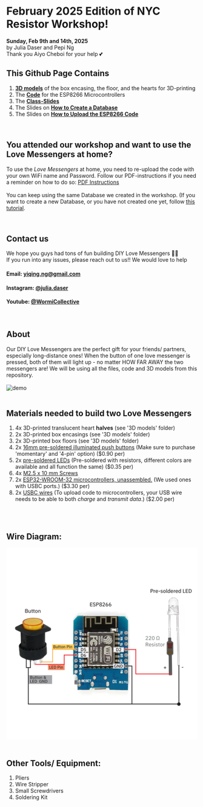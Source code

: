 # February 2025 Edition of NYC Resistor Workshop!
**Sunday, Feb 9th and 14th, 2025** 
<br>
by Julia Daser and Pepi Ng
<br>
Thank you Aiyo Cheboi for your help 💕
<br>



## This Github Page Contains
1. [**3D models**](./3D%20Models) of the box encasing, the floor, and the hearts for 3D-printing
2. The [**Code**](./code.ino) for the ESP8266 Microcontrollers
3. The [**Class-Slides**](https://docs.google.com/presentation/d/1ocXh6diw_edAS3Q-rFSFNbqER26dfUnC6ZojbTQyBRY/edit?usp=sharing)
4. The Slides on [**How to Create a Database**](https://docs.google.com/presentation/d/1a_2duaqs7iLQxJ0YRQL2W0tEB2cOFd3lxEb4I4ITkuo/edit?usp=sharing)
5. The Slides on [**How to Upload the ESP8266 Code**](https://docs.google.com/presentation/d/1LtjJ1A2UF-neDaa2aErODWTvgGm7FnszxuaijPIQiqY/edit?usp=sharing)

<br>

## You attended our  workshop and want to use the Love Messengers at home?
To use the *Love Messengers* at home, you need to re-upload the code with your own WiFi name and Password. 
Follow our PDF-instructions if you need a reminder on how to do so: [PDF Instructions](https://docs.google.com/presentation/d/1LtjJ1A2UF-neDaa2aErODWTvgGm7FnszxuaijPIQiqY/edit?usp=sharing)
<br>
<br>
You can keep using the same Database we created in the workshop. (If you want to create a new Database, or you have not created one yet, follow [this tutorial](https://docs.google.com/presentation/d/1a_2duaqs7iLQxJ0YRQL2W0tEB2cOFd3lxEb4I4ITkuo/edit?usp=sharing).

<br>

## Contact us
We hope you guys had tons of fun building  DIY Love Messengers 💙🧡  <br>
If you run into any issues, please reach out to us!! We would love to help
<br>
#### Email:  yiqing.ng@gmail.com
#### Instagram: [@julia.daser](https://www.instagram.com/julia.daser/)
#### Youtube: [@WormiCollective](https://www.youtube.com/@WormiCollective)

<br>

## About 
Our DIY Love Messengers are the perfect gift for your friends/ partners, especially long-distance ones! When the button of one love messenger is pressed, both of them will light up - no matter HOW FAR AWAY the two messengers are! We will be using all the files, code and 3D models from this repository.
<br>
<br>
<img src="Media/gif.gif" alt="demo" width="600"/>
<br>
<br>

## Materials needed to build two Love Messengers
1. 4x 3D-printed translucent heart **halves** (see '3D models' folder)
2. 2x 3D-printed box encasings (see '3D models' folder)
3. 2x 3D-printed box floors (see '3D models' folder)
4. 2x [16mm pre-soldered illuminated push buttons](https://www.aliexpress.us/item/3256807351535133.html?spm=a2g0o.productlist.main.1.13e3dwapdwapWZ&algo_pvid=28c7de6e-6987-4dd0-89d9-ce90df18d17b&algo_exp_id=28c7de6e-6987-4dd0-89d9-ce90df18d17b-0&pdp_npi=4%40dis%21USD%210.90%210.90%21%21%210.90%210.90%21%40212e532617364751561131231e6170%2112000041204618280%21sea%21US%216005403218%21X&curPageLogUid=uw0WbmUFIhEi&utparam-url=scene%3Asearch%7Cquery_from%3A) (Make sure to purchase 'momentary' and '4-pin' option) ($0.90 per)
5. 2x [pre-soldered LEDs](https://www.amazon.com/Assorted-Transparent-Warm-White-Emitting-Assortment/dp/B08G4VKN1W/ref=pd_lpo_d_sccl_3/140-4372576-9242925?pd_rd_w=2Q003&content-id=amzn1.sym.4c8c52db-06f8-4e42-8e56-912796f2ea6c&pf_rd_p=4c8c52db-06f8-4e42-8e56-912796f2ea6c&pf_rd_r=Y6T4G8EHERS44HJHPMPS&pd_rd_wg=BDLNO&pd_rd_r=334fb2ee-2563-41d5-81b0-6a5eee7d38ce&pd_rd_i=B08G4X23BR&th=1) (Pre-soldered with resistors, different colors are available and all function the same) ($0.35 per)
6. 4x [M2.5 x 10 mm Screws](https://www.amazon.com/uxcell-100pcs-Stainless-Phillips-Tapping/dp/B01KXTUCM8/ref=sr_1_1_sspa?crid=1A0H7ME44I8XG&dib=eyJ2IjoiMSJ9.1EDcmIzZvaAscU3Q-1ZO17pntsZAfotkye6Xwgxa5MQWk30NrBFC_MF6IROeWOjLtfmwox328E3DkG8CdnVfezLs6Xb8RNRxMYqVslyaOu7hm3xB4WrDxBira7h0NvUAXxpph7wWM13UlfpV83F09FYsV4QALO0P2KET0VfsBjRP6IfLUAXQQszT4pUiwVfxoMEFR5iH1uEIA9eKS5eNCjoAmmfHzkeT9CZx5lyap4k.YbI_gbR8JlB_4itWpd1EIFg7ybsKn-BVILFg5GIqTQk&dib_tag=se&keywords=m2%2Bx%2B8mm%2Bscrews&qid=1716141059&sprefix=M2%2Bx%2B8mm%2B%2Caps%2C109&sr=8-1-spons&sp_csd=d2lkZ2V0TmFtZT1zcF9hdGY&th=1)
7. 2x [ESP32-WROOM-32 microcontrollers, unassembled.](https://www.amazon.com/dp/B0BHW1CNCM?smid=A2Z10KY0342329&ref_=chk_typ_imgToDp&th=1) (We used ones with USBC ports.) ($3.30 per)
8. 2x [USBC wires](https://www.amazon.com/dp/B0CFQ5T5F6?ref=ppx_yo2ov_dt_b_fed_asin_title&th=1) (To upload code to microcontrollers, your USB wire needs to be able to both *charge* and *transmit data*.) ($2.00 per)

<br>   
<br>

## Wire Diagram: 
<img src="Media/Wirediagram.png" alt="demo" width="600"/>

<br>   
<br>

## Other Tools/ Equipment: 
1. Pliers
2. Wire Stripper
3. Small Screwdrivers
4. Soldering Kit

<br>
<br>
